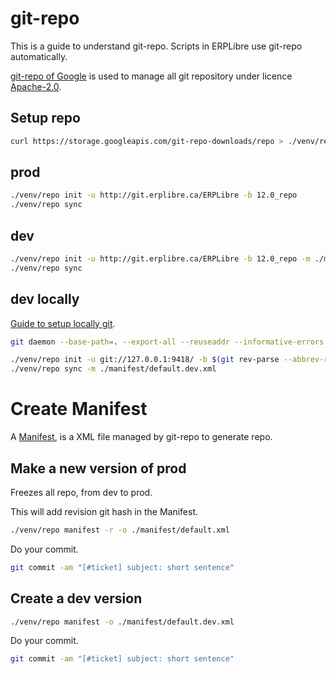 # git-repo
This is a guide to understand git-repo. Scripts in ERPLibre use git-repo automatically.

[git-repo of Google](https://code.google.com/archive/p/git-repo) is used to manage all git repository under licence [Apache-2.0](https://www.apache.org/licenses/LICENSE-2.0.html).

## Setup repo
```bash
curl https://storage.googleapis.com/git-repo-downloads/repo > ./venv/repo
```

## prod
```bash
./venv/repo init -u http://git.erplibre.ca/ERPLibre -b 12.0_repo
./venv/repo sync
```

## dev
```bash
./venv/repo init -u http://git.erplibre.ca/ERPLibre -b 12.0_repo -m ./manifest/default.dev.xml
./venv/repo sync
```

## dev locally
[Guide to setup locally git](https://railsware.com/blog/taming-the-git-daemon-to-quickly-share-git-repository/).
```bash
git daemon --base-path=. --export-all --reuseaddr --informative-errors --verbose &

./venv/repo init -u git://127.0.0.1:9418/ -b $(git rev-parse --abbrev-ref HEAD) -m ./manifest/default.dev.xml
./venv/repo sync -m ./manifest/default.dev.xml
```

# Create Manifest
A [Manifest](https://gerrit.googlesource.com/git-repo/+/master/docs/manifest-format.md), is a XML file managed by git-repo to generate repo.

## Make a new version of prod
Freezes all repo, from dev to prod.

This will add revision git hash in the Manifest.
```bash
./venv/repo manifest -r -o ./manifest/default.xml
```
Do your commit.
```bash
git commit -am "[#ticket] subject: short sentence"
```

## Create a dev version
```bash
./venv/repo manifest -o ./manifest/default.dev.xml
```
Do your commit.
```bash
git commit -am "[#ticket] subject: short sentence"
```